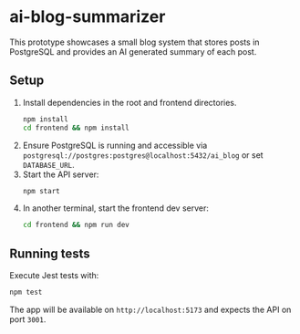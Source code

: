# ai-blog-summarizer

This prototype showcases a small blog system that stores posts in PostgreSQL and provides an AI generated summary of each post.

## Setup

1. Install dependencies in the root and frontend directories.
   ```bash
   npm install
   cd frontend && npm install
   ```
2. Ensure PostgreSQL is running and accessible via `postgresql://postgres:postgres@localhost:5432/ai_blog` or set `DATABASE_URL`.
3. Start the API server:
   ```bash
   npm start
   ```
4. In another terminal, start the frontend dev server:
   ```bash
   cd frontend && npm run dev
   ```

## Running tests

Execute Jest tests with:

```bash
npm test
```

The app will be available on `http://localhost:5173` and expects the API on port `3001`.
